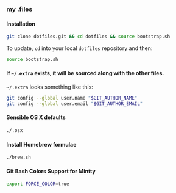 ### my .files

#### Installation

```bash
git clone dotfiles.git && cd dotfiles && source bootstrap.sh
```

To update, `cd` into your local `dotfiles` repository and then:

```bash
source bootstrap.sh
```

#### If `~/.extra` exists, it will be sourced along with the other files.

`~/.extra` looks something like this:

```bash
git config --global user.name "$GIT_AUTHOR_NAME"
git config --global user.email "$GIT_AUTHOR_EMAIL"
```

#### Sensible OS X defaults

```bash
./.osx
```

#### Install Homebrew formulae

```bash
./brew.sh
```


#### Git Bash Colors Support for Mintty

```bash
export FORCE_COLOR=true
```
